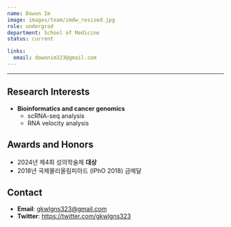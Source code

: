 ```yaml
---
name: Dowon Im
image: images/team/imdw_resized.jpg
role: undergrad
department: School of Medicine
status: current

links:
  email: dowonim323@gmail.com
---
```


---
  
## **Research Interests**

* **Bioinformatics and cancer genomics**
    - scRNA-seq analysis
    - RNA velocity analysis

## **Awards and Honors**

* 2024년 제4회 성의학술제 **대상**
* 2018년 국제물리올림피아드 (IPhO 2018) 금메달



## **Contact**

* **Email**: gkwlgns323@gmail.com
* **Twitter**: https://twitter.com/gkwlgns323


